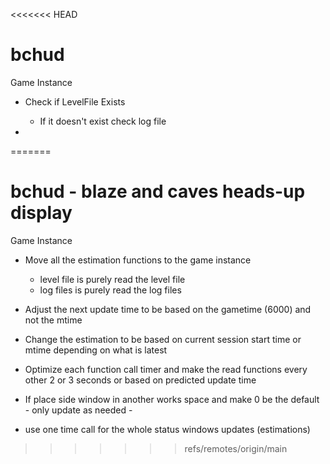 <<<<<<< HEAD
# bchud


Game Instance 
- Check if LevelFile Exists
  - If it doesn't exist check log file

- 
=======
# bchud - blaze and caves heads-up display


Game Instance 
- Move all the estimation functions to the game instance
  - level file is purely read the level file
  - log files is purely read the log files
- Adjust the next update time to be based on the gametime (6000) and not the mtime
- Change the estimation to be based on current session start time or mtime depending on what is latest

- Optimize each function call timer and make the read functions every other 2 or 3 seconds or based on predicted update time
- If place side window in another works space and make 0 be the default - only update as needed - 
- use one time call for the whole status windows updates (estimations)
>>>>>>> refs/remotes/origin/main
